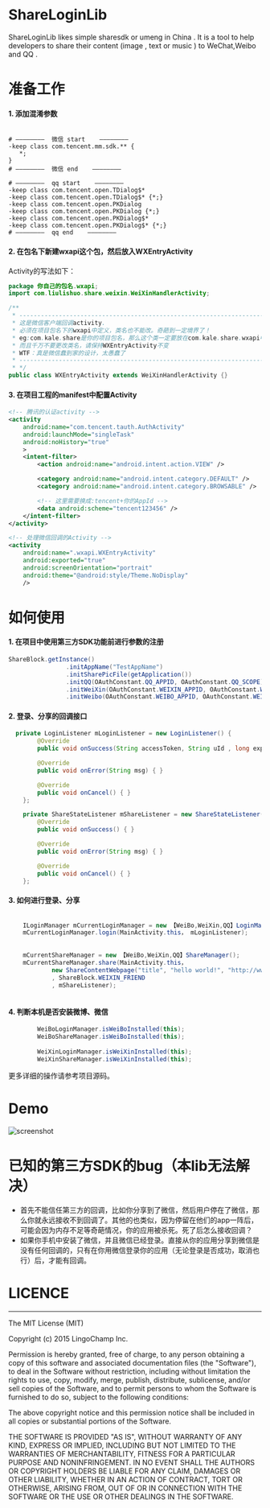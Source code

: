 # ShareLoginLib
ShareLoginLib likes simple sharesdk or umeng in China . It is a tool to help developers to share their content (image , text or music ) to WeChat,Weibo and QQ .

# 准备工作

#### 1. 添加混淆参数
```  
  
# ————————  微信 start    ————————
-keep class com.tencent.mm.sdk.** {
   *;
}
# ————————  微信 end    ————————

# ————————  qq start    ————————
-keep class com.tencent.open.TDialog$*
-keep class com.tencent.open.TDialog$* {*;}
-keep class com.tencent.open.PKDialog
-keep class com.tencent.open.PKDialog {*;}
-keep class com.tencent.open.PKDialog$*
-keep class com.tencent.open.PKDialog$* {*;}
# ————————  qq end    ———————— 

```  

#### 2. 在包名下新建wxapi这个包，然后放入WXEntryActivity  
Activity的写法如下：  

```JAVA   
package 你自己的包名.wxapi;
import com.liulishuo.share.weixin.WeiXinHandlerActivity;

/** 
 * -----------------------------------------------------------------------
 * 这是微信客户端回调activity.
 * 必须在项目包名下的wxapi中定义，类名也不能改。奇葩到一定境界了！
 * eg:com.kale.share是你的项目包名，那么这个类一定要放在com.kale.share.wxapi中才行。
 * 而且千万不要更改类名，请保持WXEntryActivity不变
 * WTF：真是微信蠢到家的设计，太愚蠢了
 * -----------------------------------------------------------------------
 * */
public class WXEntryActivity extends WeiXinHandlerActivity {} 

```

#### 3. 在项目工程的manifest中配置Activity  
```XML  
<!-- 腾讯的认证activity -->
<activity
    android:name="com.tencent.tauth.AuthActivity"
    android:launchMode="singleTask"
    android:noHistory="true"
    >
    <intent-filter>
        <action android:name="android.intent.action.VIEW" />

        <category android:name="android.intent.category.DEFAULT" />
        <category android:name="android.intent.category.BROWSABLE" />

        <!-- 这里需要换成:tencent+你的AppId -->
        <data android:scheme="tencent123456" />
    </intent-filter>
</activity>

<!-- 处理微信回调的Activity -->
<activity
    android:name=".wxapi.WXEntryActivity"
    android:exported="true"
    android:screenOrientation="portrait"
    android:theme="@android:style/Theme.NoDisplay"
    />  
```

# 如何使用
#### 1. 在项目中使用第三方SDK功能前进行参数的注册  
```java  
ShareBlock.getInstance()
                .initAppName("TestAppName")
                .initSharePicFile(getApplication())
                .initQQ(OAuthConstant.QQ_APPID, OAuthConstant.QQ_SCOPE)
                .initWeiXin(OAuthConstant.WEIXIN_APPID, OAuthConstant.WEIXIN_SECRET)
                .initWeibo(OAuthConstant.WEIBO_APPID, OAuthConstant.WEIBO_REDIRECT_URL, OAuthConstant.WEIBO_SCOPE);
```  

#### 2. 登录、分享的回调接口  
```java
  private LoginListener mLoginListener = new LoginListener() {
        @Override
        public void onSuccess(String accessToken, String uId , long expiresIn, String wholeData) { }

        @Override
        public void onError(String msg) { }

        @Override
        public void onCancel() { }
    };

    private ShareStateListener mShareListener = new ShareStateListener() {
        @Override
        public void onSuccess() { }

        @Override
        public void onError(String msg) { }

        @Override
        public void onCancel() { }
    };
 ```

#### 3. 如何进行登录、分享  
```JAVA  
        
	ILoginManager mCurrentLoginManager = new 【WeiBo,WeiXin,QQ】LoginManager();
	mCurrentLoginManager.login(MainActivity.this， mLoginListener);
	
	
	mCurrentShareManager = new 【WeiBo,WeiXin,QQ】ShareManager();
	mCurrentShareManager.share(MainActivity.this， 
	        new ShareContentWebpage("title", "hello world!", "http://www.baidu.com", mBitmap)
	        , ShareBlock.WEIXIN_FRIEND
	        , mShareListener);
        
```   

#### 4. 判断本机是否安装微博、微信  
```JAVA
        WeiBoLoginManager.isWeiBoInstalled(this);
        WeiBoShareManager.isWeiBoInstalled(this);
        
        WeiXinLoginManager.isWeiXinInstalled(this);
        WeiXinShareManager.isWeiXinInstalled(this);
```
更多详细的操作请参考项目源码。

# Demo
![screenshot](./screenshot/demo.png)

# 已知的第三方SDK的bug（本lib无法解决）
- 首先不能信任第三方的回调，比如你分享到了微信，然后用户停在了微信，那么你就永远接收不到回调了。其他的也类似，因为停留在他们的app一阵后，可能会因为内存不足等奇葩情况，你的应用被杀死。死了后怎么接收回调？  
- 如果你手机中安装了微信，并且微信已经登录。直接从你的应用分享到微信是没有任何回调的，只有在你用微信登录你的应用（无论登录是否成功，取消也行）后，才能有回调。   

# LICENCE
-------------------------

  The MIT License (MIT)

  Copyright (c) 2015 LingoChamp Inc.

  Permission is hereby granted, free of charge, to any person obtaining a copy
  of this software and associated documentation files (the "Software"), to deal
  in the Software without restriction, including without limitation the rights
  to use, copy, modify, merge, publish, distribute, sublicense, and/or sell
  copies of the Software, and to permit persons to whom the Software is
  furnished to do so, subject to the following conditions:

  The above copyright notice and this permission notice shall be included in
  all copies or substantial portions of the Software.

  THE SOFTWARE IS PROVIDED "AS IS", WITHOUT WARRANTY OF ANY KIND, EXPRESS OR
  IMPLIED, INCLUDING BUT NOT LIMITED TO THE WARRANTIES OF MERCHANTABILITY,
  FITNESS FOR A PARTICULAR PURPOSE AND NONINFRINGEMENT. IN NO EVENT SHALL THE
  AUTHORS OR COPYRIGHT HOLDERS BE LIABLE FOR ANY CLAIM, DAMAGES OR OTHER
  LIABILITY, WHETHER IN AN ACTION OF CONTRACT, TORT OR OTHERWISE, ARISING FROM,
  OUT OF OR IN CONNECTION WITH THE SOFTWARE OR THE USE OR OTHER DEALINGS IN
  THE SOFTWARE.
